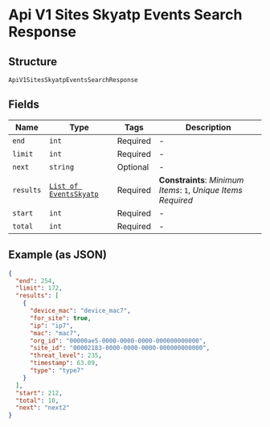 
# Api V1 Sites Skyatp Events Search Response

## Structure

`ApiV1SitesSkyatpEventsSearchResponse`

## Fields

| Name | Type | Tags | Description |
|  --- | --- | --- | --- |
| `end` | `int` | Required | - |
| `limit` | `int` | Required | - |
| `next` | `string` | Optional | - |
| `results` | [`List of EventsSkyatp`](../../doc/models/events-skyatp.md) | Required | **Constraints**: *Minimum Items*: `1`, *Unique Items Required* |
| `start` | `int` | Required | - |
| `total` | `int` | Required | - |

## Example (as JSON)

```json
{
  "end": 254,
  "limit": 172,
  "results": [
    {
      "device_mac": "device_mac7",
      "for_site": true,
      "ip": "ip7",
      "mac": "mac7",
      "org_id": "00000ae5-0000-0000-0000-000000000000",
      "site_id": "00002183-0000-0000-0000-000000000000",
      "threat_level": 235,
      "timestamp": 63.09,
      "type": "type7"
    }
  ],
  "start": 212,
  "total": 10,
  "next": "next2"
}
```

